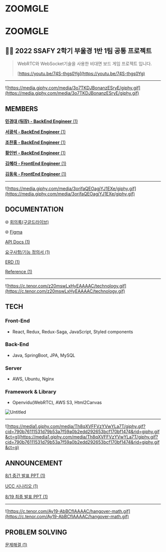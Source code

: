 # ZOOMGLE

# ZOOMGLE

## 👨‍💻 2022 SSAFY 2학기 부울경 1반 1팀 공통 프로젝트

> WebRTC와 WebSocket기술을 사용한 비대면 보드 게임 프로젝트 입니다.
> 
> 
> [https://youtu.be/74S-thgs0Yg](https://youtu.be/74S-thgs0Yg)
> 

---

![https://media.giphy.com/media/3o7TKDJBonanzESryE/giphy.gif](https://media.giphy.com/media/3o7TKDJBonanzESryE/giphy.gif)

## MEMBERS

[**민경대 (팀장) - BackEnd Engineer** (1)](https://www.notion.so/BackEnd-Engineer-1-7599ecdca06d4fcbbf06841901a8be67)

[**서광석 - BackEnd Engineer** (1)](https://www.notion.so/BackEnd-Engineer-1-24ae288bfee040bf9be33a2e83869683)

[**조찬홍 - BackEnd Engineer** (1)](https://www.notion.so/BackEnd-Engineer-1-7587f1ff8cde4cf4bdb93dc954bee382)

[**황인빈 - BackEnd Engineer** (1)](https://www.notion.so/BackEnd-Engineer-1-497bd0e9690f48d5ad4c4ff1e4462254)

[**김혜라 - FrontEnd Engineer** (1)](https://www.notion.so/FrontEnd-Engineer-1-879cdfe35aed4084baba7c45fdb08ac8)

[**김동욱 - FrontEnd Engineer** (1)](https://www.notion.so/FrontEnd-Engineer-1-099fb942ba0b4cc891de0a0fb38992b7)

---

![https://media.giphy.com/media/3orifaQEOagjYJ1EXe/giphy.gif](https://media.giphy.com/media/3orifaQEOagjYJ1EXe/giphy.gif)

## DOCUMENTATION

🌐 [회의록(구글드라이브)](https://drive.google.com/drive/folders/1eGN4sxA8bT_D4EkyEddgCh-O11Dh32Qe)

🌐 [Figma](https://www.figma.com/file/4oDS1uge0sg4chrb3RPW1x/common_E101?node-id=0%3A1)

[API Docs (1)](https://www.notion.so/API-Docs-1-c7365eb0f17443a68265df28180ebf09)

[요구사항/기능 정의서 (1)](https://www.notion.so/a90e6fe28da042df90e80fb080da124f)

[ERD (1)](https://www.notion.so/ERD-1-f8cb5e1b38414fe3879d8ef1fcd93e05)

[Reference (1)](https://www.notion.so/Reference-1-db2c34649652406aa408148033536a53)

---

![https://c.tenor.com/z20mswLxHyEAAAAC/technology.gif](https://c.tenor.com/z20mswLxHyEAAAAC/technology.gif)

## TECH

### Front-End

- React, Redux, Redux-Saga, JavaScript, Styled components

### Back-End

- Java, SpringBoot, JPA, MySQL

### Server

- AWS, Ubuntu, Nginx

### Framework & Library

- Openvidu(WebRTC), AWS S3, Html2Canvas

![Untitled](ZOOMGLE%20ea5d887300354c188bc45e49535b9596/Untitled.png)

---

![https://media1.giphy.com/media/Th8qXVFFVzYVwYLa7T/giphy.gif?cid=790b76111531d79b53a7f59a0b2edd292653bcf170bf1474&rid=giphy.gif&ct=g](https://media1.giphy.com/media/Th8qXVFFVzYVwYLa7T/giphy.gif?cid=790b76111531d79b53a7f59a0b2edd292653bcf170bf1474&rid=giphy.gif&ct=g)

## ANNOUNCEMENT

[8/1 중간 발표 PPT (1)](https://www.notion.so/8-1-PPT-1-f35204b9c9474f95a8e4998022357501)

[UCC 시나리오 (1)](https://www.notion.so/UCC-1-af0c6aa5dd644ee6a63d6c3a901c7001)

[8/19 최종 발표 PPT (1)](https://www.notion.so/8-19-PPT-1-28c147d5864d47a4afbc8ceaa3ef2c9c)

---

![https://c.tenor.com/Ay19-AbBCfIAAAAC/hangover-math.gif](https://c.tenor.com/Ay19-AbBCfIAAAAC/hangover-math.gif)

## PROBLEM SOLVING

[문제해결 (1)](https://www.notion.so/b8d67c9cefae459993667f5a2c73581d)
